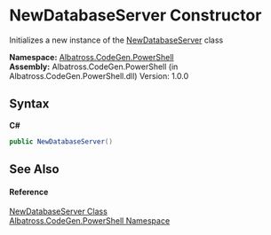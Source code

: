 # NewDatabaseServer Constructor 
 

Initializes a new instance of the <a href="T_Albatross_CodeGen_PowerShell_NewDatabaseServer.md">NewDatabaseServer</a> class

**Namespace:**&nbsp;<a href="N_Albatross_CodeGen_PowerShell.md">Albatross.CodeGen.PowerShell</a><br />**Assembly:**&nbsp;Albatross.CodeGen.PowerShell (in Albatross.CodeGen.PowerShell.dll) Version: 1.0.0

## Syntax

**C#**<br />
``` C#
public NewDatabaseServer()
```


## See Also


#### Reference
<a href="T_Albatross_CodeGen_PowerShell_NewDatabaseServer.md">NewDatabaseServer Class</a><br /><a href="N_Albatross_CodeGen_PowerShell.md">Albatross.CodeGen.PowerShell Namespace</a><br />